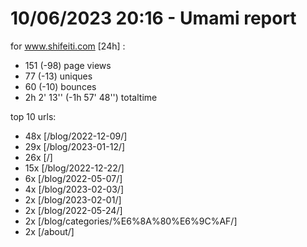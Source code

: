 # 10/06/2023 20:16 - Umami report
for www.shifeiti.com [24h] :

 - 151 (-98) page views
 - 77 (-13) uniques
 - 60 (-10) bounces
 - 2h 2' 13'' (-1h 57' 48'') totaltime


top 10 urls:
 - 48x [/blog/2022-12-09/]
 - 29x [/blog/2023-01-12/]
 - 26x [/]
 - 15x [/blog/2022-12-22/]
 - 6x [/blog/2022-05-07/]
 - 4x [/blog/2023-02-03/]
 - 2x [/blog/2023-02-01/]
 - 2x [/blog/2022-05-24/]
 - 2x [/blog/categories/%E6%8A%80%E6%9C%AF/]
 - 2x [/about/]


